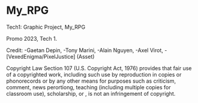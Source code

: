 # My_RPG
Tech1: Graphic Project, My_RPG

Promo 2023, Tech 1.

Credit:
-Gaetan Depin,
-Tony Marini,
-Alain Nguyen,
-Axel Virot,
-[VexedEnigma/PixelJustice] (Asset)

Copyright Law Section 107 (U.S. Copyright Act, 1976) provides that fair use of a copyrighted work,
including such use by reproduction in copies or phonorecords or by any other means for purposes such
as criticism, comment, news perortiong, teaching (including multiple copies for classroom use),
scholarship, or , is not an infringement of copyright.
